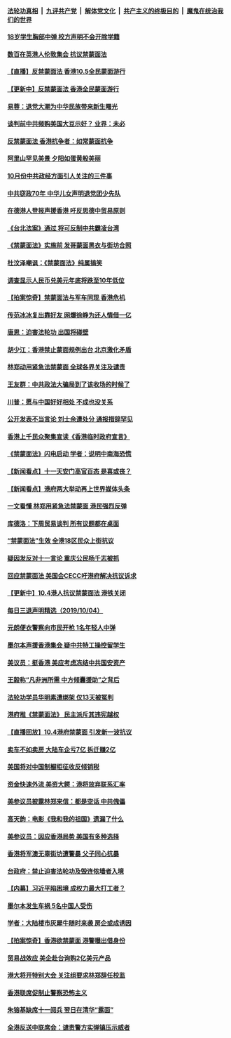 ####  [法轮功真相](../../../../basic/blob/master/README.md?t=10051426) &nbsp;|&nbsp; [九评共产党](../../../../9ping.md/blob/master/README.md?t=10051426) &nbsp;|&nbsp; [解体党文化](../../../../jtdwh.md/blob/master/README.md?t=10051426)  &nbsp;|&nbsp; [共产主义的终极目的](../../../../gczydzjmd.md/blob/master/README.md?t=10051426) &nbsp;|&nbsp; [魔鬼在统治我们的世界](../../../../mgztzwmdsj.md/blob/master/README.md?t=10051426) 


#### [18岁学生胸部中弹 校方声明不会开除学籍](../pages/nsc413/n11570012.md?t=10051426) 

#### [数百在英港人伦敦集会 抗议禁蒙面法](../pages/nsc413/n11570007.md?t=10051426) 

#### [【直播】反禁蒙面法 香港10.5全民蒙面游行](../pages/nsc413/n11568802.md?t=10051426) 

#### [【更新中】反禁蒙面法 香港全民蒙面游行](../pages/nsc413/n11569650.md?t=10051426) 

#### [易蓉：退党大潮为中华民族带来新生曙光](../pages/nsc413/n11569920.md?t=10051426) 

#### [谈判前中共频购美国大豆示好？ 业界：未必](../pages/nsc413/n11569527.md?t=10051426) 

#### [反禁蒙面法 香港抗争者：如常蒙面抗争](../pages/nsc413/n11569810.md?t=10051426) 

#### [阿里山罕见美景 夕阳如蛋黄般美丽](../pages/nsc413/n11563382.md?t=10051426) 

#### [10月份中共政经方面引人关注的三件事](../pages/nsc413/n11569647.md?t=10051426) 

#### [中共窃政70年 中华儿女声明退党团少先队](../pages/nsc413/n11559279.md?t=10051426) 

#### [在德港人登报声援香港 吁反思德中贸易原则](../pages/nsc413/n11569430.md?t=10051426) 

#### [《台北法案》通过 将可反制中共霸凌台湾](../pages/nsc413/n11551026.md?t=10051426) 

#### [《禁蒙面法》实施前 发哥蒙面黑衣与街坊合照](../pages/nsc413/n11568579.md?t=10051426) 

#### [杜汶泽嘲讽：《禁蒙面法》纯属搞笑](../pages/nsc413/n11568774.md?t=10051426) 

#### [调查显示人民币兑美元年底将跌至10年低位](../pages/nsc413/n11569292.md?t=10051426) 

#### [【拍案惊奇】禁蒙面法与军车同现 香港危机](../pages/nsc413/n11569414.md?t=10051426) 

#### [传范冰冰复出靠好友 网爆徐峥为还人情借一亿](../pages/nsc413/n11569024.md?t=10051426) 

#### [唐恩：迫害法轮功 出国将碰壁](../pages/nsc413/n11569412.md?t=10051426) 

#### [胡少江：香港禁止蒙面规例出台 北京激化矛盾](../pages/nsc413/n11569311.md?t=10051426) 

#### [林郑动用紧急法禁蒙面 全球各界关注及谴责](../pages/nsc413/n11569033.md?t=10051426) 

#### [王友群：中共政法大骗局到了该收场的时候了](../pages/nsc413/n11568940.md?t=10051426) 

#### [川普：愿与中国好好相处 不成也没关系](../pages/nsc413/n11568903.md?t=10051426) 

#### [公开发表不当言论 刘士余遭处分 通报措辞罕见](../pages/nsc413/n11569087.md?t=10051426) 

#### [香港上千民众聚集宣读《香港临时政府宣言》](../pages/nsc413/n11568902.md?t=10051426) 

#### [《禁蒙面法》闪电启动 学者：说明中南海恐慌](../pages/nsc413/n11568825.md?t=10051426) 

#### [【新闻看点】十一天安门高官百态 是喜或丧？](../pages/nsc413/n11568698.md?t=10051426) 

#### [【新闻看点】港府两大举动再上世界媒体头条](../pages/nsc413/n11568697.md?t=10051426) 

#### [一文看懂 林郑用紧急法禁蒙面 港民强烈反弹](../pages/nsc413/n11568769.md?t=10051426) 

#### [库德洛：下周贸易谈判 所有议题都在桌面](../pages/nsc413/n11568646.md?t=10051426) 

#### [“禁蒙面法”生效 全港18区民众上街抗议](../pages/nsc413/n11568735.md?t=10051426) 

#### [疑因发反对十一言论 重庆公民杨千志被抓](../pages/nsc413/n11568497.md?t=10051426) 

#### [回应禁蒙面法 美国会CECC吁港府解决抗议诉求](../pages/nsc413/n11568658.md?t=10051426) 

#### [【更新中】10.4港人抗议禁蒙面法 港铁关闭](../pages/nsc413/n11567019.md?t=10051426) 

#### [每日三退声明精选（2019/10/04）](../pages/nsc413/n11568612.md?t=10051426) 

#### [元朗便衣警察向市民开枪 1名年轻人中弹](../pages/nsc413/n11568437.md?t=10051426) 

#### [墨尔本声援香港集会 疑中共特工操控留学生](../pages/nsc413/n11568196.md?t=10051426) 

#### [美议员：挺香港 美应考虑冻结中共国安资产](../pages/nsc413/n11568297.md?t=10051426) 

#### [王毅称“凡非洲所需 中方倾囊援助”之背后](../pages/nsc413/n11566373.md?t=10051426) 


#### [法轮功学员华明素遭绑架 仅13天被冤判](../pages/nsc413/n11565823.md?t=10051426) 

#### [港府推《禁蒙面法》 民主派斥其违宪越权](../pages/nsc413/n11567571.md?t=10051426) 

#### [【直播回放】10.4港府禁蒙面 引发新一波抗议](../pages/nsc413/n11566040.md?t=10051426) 

#### [卖车不如卖房 大陆车企亏7亿 拆迁赚2亿](../pages/nsc413/n11567794.md?t=10051426) 

#### [美国将对中国制橱柜征收反倾销税](../pages/nsc413/n11567704.md?t=10051426) 

#### [资金快速外流 美资大鳄：港将放弃联系汇率](../pages/nsc413/n11566829.md?t=10051426) 

#### [美参议员披露林郑来信：都是空话 中共傀儡](../pages/nsc413/n11567532.md?t=10051426) 

#### [高天韵：电影《我和我的祖国》遗漏了什么](../pages/nsc413/n11567558.md?t=10051426) 

#### [美参议员：因应香港局势 美国有多种选择](../pages/nsc413/n11567485.md?t=10051426) 

#### [香港将军澳无辜街坊遭警暴 父子同心抗暴](../pages/nsc413/n11566734.md?t=10051426) 

#### [台政府：禁止迫害法轮功及毁连侬墙者入境](../pages/nsc413/n11567118.md?t=10051426) 

#### [【内幕】习近平陷困境 成权力最大打工者？](../pages/nsc413/n11555464.md?t=10051426) 

#### [墨尔本发生车祸 5名中国人受伤](../pages/nsc413/n11567018.md?t=10051426) 

#### [学者：大陆楼市灰犀牛随时来袭 房企或成诱因](../pages/nsc413/n11566464.md?t=10051426) 

#### [【拍案惊奇】香港欲禁蒙面 港警曝出借身份](../pages/nsc413/n11566532.md?t=10051426) 

#### [贸易战效应 美企赴台询购2亿美元产品](../pages/nsc413/n11566633.md?t=10051426) 

#### [港大将开特别大会 关注组要求林郑辞任校监](../pages/nsc413/n11566675.md?t=10051426) 

#### [香港联席促制止警察恐怖主义](../pages/nsc413/n11566606.md?t=10051426) 

#### [朱镕基缺席十一阅兵 翌日在清华“露面”](../pages/nsc413/n11566446.md?t=10051426) 

#### [全港反送中联席会：谴责警方实弹镇压示威者](../pages/nsc413/n11566418.md?t=10051426) 

